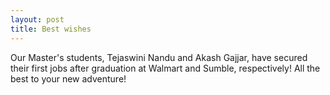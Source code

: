 ```yaml
---
layout: post
title: Best wishes
---
```


Our Master's students, Tejaswini Nandu and Akash Gajjar, have secured their first jobs after graduation at Walmart and Sumble, respectively! All the best to your new adventure!
